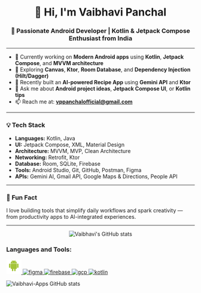 <h1 align="center">👋 Hi, I'm Vaibhavi Panchal</h1>
<h3 align="center">🚀 Passionate Android Developer | Kotlin & Jetpack Compose Enthusiast from India</h3>

---

- 🔭 Currently working on **Modern Android apps** using **Kotlin**, **Jetpack Compose**, and **MVVM architecture**  
- 🧠 Exploring **Canvas**, **Ktor**, **Room Database**, and **Dependency Injection (Hilt/Dagger)**  
- 🤖 Recently built an **AI-powered Recipe App** using **Gemini API** and **Ktor**  
- 💬 Ask me about **Android project ideas**, **Jetpack Compose UI**, or **Kotlin tips**  
- 📫 Reach me at: **vppanchalofficial@gmail.com**

---

### 💡 Tech Stack
- **Languages:** Kotlin, Java  
- **UI:** Jetpack Compose, XML, Material Design  
- **Architecture:** MVVM, MVP, Clean Architecture  
- **Networking:** Retrofit, Ktor  
- **Database:** Room, SQLite, Firebase  
- **Tools:** Android Studio, Git, GitHub, Postman, Figma  
- **APIs:** Gemini AI, Gmail API, Google Maps & Directions, People API  

---

### 🌱 Fun Fact
I love building tools that simplify daily workflows and spark creativity — from productivity apps to AI-integrated experiences.  

---

<p align="center">
  <img src="https://github-readme-stats.vercel.app/api?username=vppanchal15&show_icons=true&theme=radical" alt="Vaibhavi's GitHub stats"/>
</p>

<h3 align="left">Languages and Tools:</h3>
<p align="left"> <a href="https://developer.android.com" target="_blank" rel="noreferrer"> <img src="https://raw.githubusercontent.com/devicons/devicon/master/icons/android/android-original-wordmark.svg" alt="android" width="40" height="40"/> </a> <a href="https://www.figma.com/" target="_blank" rel="noreferrer"> <img src="https://www.vectorlogo.zone/logos/figma/figma-icon.svg" alt="figma" width="40" height="40"/> </a> <a href="https://firebase.google.com/" target="_blank" rel="noreferrer"> <img src="https://www.vectorlogo.zone/logos/firebase/firebase-icon.svg" alt="firebase" width="40" height="40"/> </a> <a href="https://cloud.google.com" target="_blank" rel="noreferrer"> <img src="https://www.vectorlogo.zone/logos/google_cloud/google_cloud-icon.svg" alt="gcp" width="40" height="40"/> </a> <a href="https://kotlinlang.org" target="_blank" rel="noreferrer"> <img src="https://www.vectorlogo.zone/logos/kotlinlang/kotlinlang-icon.svg" alt="kotlin" width="40" height="40"/> </a> </p>

![Vaibhavi-Apps GitHub stats](https://github-readme-stats.vercel.app/api?username=Vaibhavi-Apps&theme=dark&show_icons=true)
